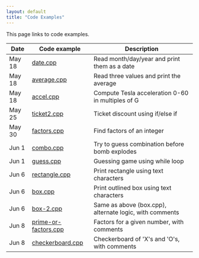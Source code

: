 ```yaml
---
layout: default
title: "Code Examples"
---
```


This page links to code examples.

Date | Code example | Description
---- | ------------ | -----------
May 18 | [date.cpp](date.cpp) | Read month/day/year and print them as a date
May 18 | [average.cpp](average.cpp) | Read three values and print the average
May 18 | [accel.cpp](accel.cpp) | Compute Tesla acceleration 0-60 in multiples of G
May 25 | [ticket2.cpp](ticket2.cpp) | Ticket discount using if/else if
May 30 | [factors.cpp](factors.cpp) | Find factors of an integer
Jun 1  | [combo.cpp](combo.cpp) | Try to guess combination before bomb explodes
Jun 1  | [guess.cpp](guess.cpp) | Guessing game using while loop
Jun 6  | [rectangle.cpp](rectangle.cpp) | Print rectangle using text characters
Jun 6 | [box.cpp](box.cpp) | Print outlined box using text characters
Jun 6 | [box-2.cpp](box-2.cpp) | Same as above (box.cpp), alternate logic, with comments
Jun 8 | [prime-or-factors.cpp](prime-or-factors.cpp) | Factors for a given number, with comments
Jun 8 | [checkerboard.cpp](checkerboard.cpp) | Checkerboard of 'X's and 'O's, with comments

<!--
Feb 9 | [ticket2.cpp](ticket2.cpp) | Ticket discount using if/else if
Feb 16 | [factors.cpp](factors.cpp) | Find factors of an integer
Feb 21 | [combo.cpp](combo.cpp) | Try to guess combination before bomb explodes
Feb 21 | [guess.cpp](guess.cpp) | Guessing game using while loop
Mar 7 | [rectangle.cpp](rectangle.cpp) | Print rectangle using text characters
Mar 7 | [box.cpp](box.cpp) | Print outlined box using text characters
Mar 7 | [box-2.cpp](box-2.cpp) | Same as above (box.cpp), alternate logic, with comments
Mar 9 | [prime-or-factors.cpp](prime-or-factors.cpp) | Factors for a given number, with comments
Mar 9 | [checkerboard.cpp](checkerboard.cpp) | Checkerboard of 'X's and 'O's, with comments
Mar 21 | [random-array-stats.cpp](random-array-stats.cpp) | populate array with random integers, then compute array stats
Mar 21 | [temperature.cpp](temperature.cpp) | Read temperatures, compute average/min/max
Mar 28 | [functions.cpp](functions.cpp) | Calling a function to draw an outlined box
Mar 30 | [functions2.cpp](functions2.cpp) | Program defining and using a factorial function
Apr 18 | [pointer.cpp](pointer.cpp) | Compute power of 2 using function with a reference parameter
Apr 20 | [complex.cpp](complex.cpp) | `struct Complex` data type, functions
-->